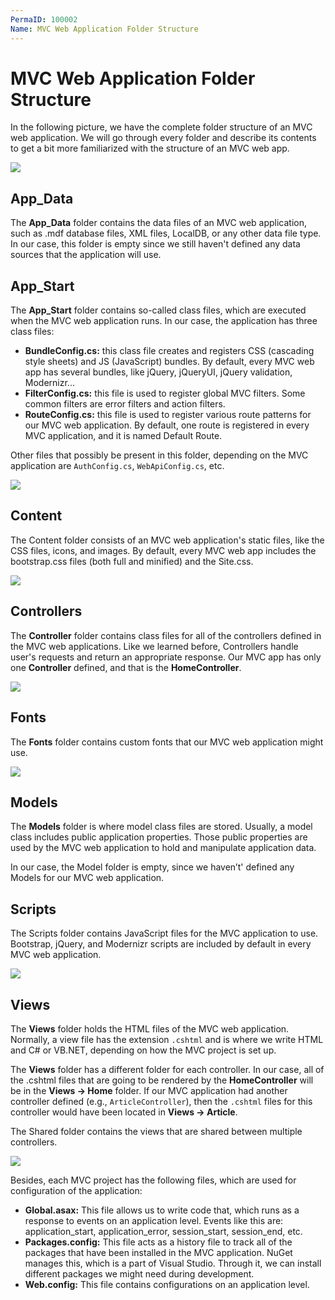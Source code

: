 ```yaml
---
PermaID: 100002
Name: MVC Web Application Folder Structure
---
```


# MVC Web Application Folder Structure

In the following picture, we have the complete folder structure of an MVC web application. We will go through every folder and describe its contents to get a bit more familiarized with the structure of an MVC web app.

<img src="images/mvc-web-application-folder-structure-1.png">

## App_Data

The **App_Data** folder contains the data files of an MVC web application, such as .mdf database files, XML files, LocalDB, or any other data file type.  In our case, this folder is empty since we still haven't defined any data sources that the application will use.

## App_Start

The **App_Start** folder contains so-called class files, which are executed when the MVC web application runs. In our case, the application has three class files:

 - **BundleConfig.cs:** this class file creates and registers CSS (cascading style sheets) and JS (JavaScript) bundles. By default, every MVC web app has several bundles, like jQuery, jQueryUI, jQuery validation, Modernizr...
 - **FilterConfig.cs:** this file is used to register global MVC filters. Some common filters are error filters and action filters.
 - **RouteConfig.cs:** this file is used to register various route patterns for our MVC web application. By default, one route is registered in every MVC application, and it is named Default Route.

Other files that possibly be present in this folder, depending on the MVC application are `AuthConfig.cs`, `WebApiConfig.cs`, etc.

<img src="images/mvc-web-application-folder-structure-2.png">

## Content

The Content folder consists of an MVC web application's static files, like the CSS files, icons, and images. By default, every MVC web app includes the bootstrap.css files (both full and minified) and the Site.css.

<img src="images/mvc-web-application-folder-structure-3.png">

## Controllers

The **Controller** folder contains class files for all of the controllers defined in the MVC web applications. Like we learned before, Controllers handle user's requests and return an appropriate response. Our MVC app has only one **Controller** defined, and that is the **HomeController**.

<img src="images/mvc-web-application-folder-structure-4.png">

## Fonts

The **Fonts** folder contains custom fonts that our MVC web application might use.

<img src="images/mvc-web-application-folder-structure-5.png">

## Models

The **Models** folder is where model class files are stored. Usually, a model class includes public application properties. Those public properties are used by the MVC web application to hold and manipulate application data.

In our case, the Model folder is empty, since we haven’t' defined any Models for our MVC web application.

## Scripts

The Scripts folder contains JavaScript files for the MVC application to use. Bootstrap, jQuery, and Modernizr scripts are included by default in every MVC web application.

<img src="images/mvc-web-application-folder-structure-6.png">

## Views

The **Views** folder holds the HTML files of the MVC web application. Normally, a view file has the extension `.cshtml` and is where we write HTML and C# or VB.NET, depending on how the MVC project is set up.

The **Views** folder has a different folder for each controller. In our case, all of the .cshtml files that are going to be rendered by the **HomeController** will be in the **Views -> Home** folder. If our MVC application had another controller defined (e.g., `ArticleController`), then the `.cshtml` files for this controller would have been located in **Views -> Article**.

The Shared folder contains the views that are shared between multiple controllers.

<img src="images/mvc-web-application-folder-structure-7.png">

Besides, each MVC project has the following files, which are used for configuration of the application:

 - **Global.asax:** This file allows us to write code that, which runs as a response to events on an application level. Events like this are:  application_start, application_error, session_start, session_end, etc.
 - **Packages.config:** This file acts as a history file to track all of the packages that have been installed in the MVC application. NuGet manages this, which is a part of Visual Studio. Through it, we can install different packages we might need during development. 
 - **Web.config:** This file contains configurations on an application level.
